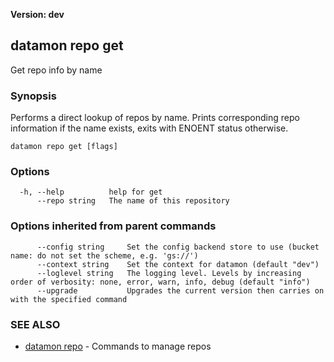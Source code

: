 **Version: dev**

## datamon repo get

Get repo info by name

### Synopsis

Performs a direct lookup of repos by name.
Prints corresponding repo information if the name exists,
exits with ENOENT status otherwise.

```
datamon repo get [flags]
```

### Options

```
  -h, --help          help for get
      --repo string   The name of this repository
```

### Options inherited from parent commands

```
      --config string     Set the config backend store to use (bucket name: do not set the scheme, e.g. 'gs://')
      --context string    Set the context for datamon (default "dev")
      --loglevel string   The logging level. Levels by increasing order of verbosity: none, error, warn, info, debug (default "info")
      --upgrade           Upgrades the current version then carries on with the specified command
```

### SEE ALSO

* [datamon repo](datamon_repo.md)	 - Commands to manage repos

